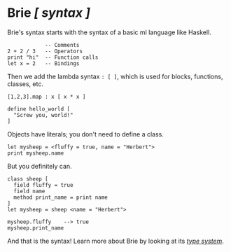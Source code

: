 

# Brie *[ syntax ]*

Brie's syntax starts with the syntax of a basic ml language like Haskell.
```
            -- Comments
2 + 2 / 3   -- Operators
print "hi"  -- Function calls
let x = 2   -- Bindings
```

Then we add the lambda syntax `: [ ]`, which is used for
blocks, functions, classes, etc.


```
[1,2,3].map : x [ x * x ]

define hello_world [
  "Screw you, world!"
]
```

Objects have literals; you don't need to define a class.

```
let mysheep = <fluffy = true, name = "Herbert">
print mysheep.name
```

But you definitely can.

```
class sheep [
  field fluffy = true
  field name
  method print_name = print name
]
let mysheep = sheep <name = "Herbert">

mysheep.fluffy    --> true
mysheep.print_name
```

And that is the syntax! Learn more about Brie by looking at its [*type system*](./types.html).
